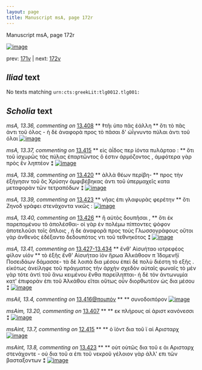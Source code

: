 ```yaml
---
layout: page
title: Manuscript msA, page 172r
---
```


Manuscript msA, page 172r

[![image](http://www.homermultitext.org/iipsrv?OBJ=IIP,1.0&FIF=/project/homer/pyramidal/deepzoom/hmt/vaimg/2017a/VA172RN_0343.tif&WID=100&CVT=JPEG)](http://www.homermultitext.org/ict2/?urn=urn:cite2:hmt:vaimg.2017a:VA172RN_0343)

prev:  [171v](../171v) | next:  [172v](../172v)

## *Iliad* text

No texts matching `urn:cts:greekLit:tlg0012.tlg001:`

## *Scholia* text

*msA, 13.36, commenting on* [13.408](#13.408)  <a id="msA_13.36"/> **													 ‡τῆι ὑπο πᾶς ἑάλλη 												** 													 ὅτι τὸ πᾶς ἀντι τοῦ όλος - ἡ δὲ ἀναφορὰ προς τὸ 															 															 πᾶσαι δ' ὠΐγνυντο πύλαι 														 ἀντι τοῦ όλαι 													 												[![image](http://www.homermultitext.org/iipsrv?OBJ=IIP,1.0&FIF=/project/homer/pyramidal/deepzoom/hmt/vaimg/2017a/VA172RN_0343.tif&RGN=0.1874,0.09751,0.5173,0.03001&WID=1000&CVT=JPEG)](http://www.homermultitext.org/ict2/?urn=urn:cite2:hmt:vaimg.2017a:VA172RN_0343@0.1874,0.09751,0.5173,0.03001)

*msA, 13.37, commenting on* [13.415](#13.415)  <a id="msA_13.37"/> **													 εἰς ἀΐδος περ ἰόντα πυλάρταο : 												** 													 ὅτι τοῦ ἰσχυρῶς τὰς πύλας ἐπαρτῶντος ὅ ἐστιν ἀρμόζοντος , ἀμφότερα γὰρ πρὸς ἓν ληπτέον 														 ⁑ 												[![image](http://www.homermultitext.org/iipsrv?OBJ=IIP,1.0&FIF=/project/homer/pyramidal/deepzoom/hmt/vaimg/2017a/VA172RN_0343.tif&RGN=0.1927,0.1131,0.6048,0.03029&WID=1000&CVT=JPEG)](http://www.homermultitext.org/ict2/?urn=urn:cite2:hmt:vaimg.2017a:VA172RN_0343@0.1927,0.1131,0.6048,0.03029)

*msA, 13.38, commenting on* [13.420](#13.420)  <a id="msA_13.38"/> **													 ἀλλὰ θέων περίβη- 												** 													 προς τὴν ἐξήγησιν τοῦ 															 															 ὃς Χρύσην ἀμφιβέβηκας 														 ἀντι τοῦ ὑπερμαχεῖς κατα μεταφορὰν τῶν τετραπόδων ⁑ 												[![image](http://www.homermultitext.org/iipsrv?OBJ=IIP,1.0&FIF=/project/homer/pyramidal/deepzoom/hmt/vaimg/2017a/VA172RN_0343.tif&RGN=0.6133,0.4651,0.1988,0.04080&WID=1000&CVT=JPEG)](http://www.homermultitext.org/ict2/?urn=urn:cite2:hmt:vaimg.2017a:VA172RN_0343@0.6133,0.4651,0.1988,0.04080)

*msA, 13.39, commenting on* [13.423](#13.423)  <a id="msA_13.39"/> **													 νῆας ἐπι γλαφυρὰς φερέτην 												** 													 ὅτι Ζηνοδ γράφει στενάχοντα νικῶς : 												[![image](http://www.homermultitext.org/iipsrv?OBJ=IIP,1.0&FIF=/project/homer/pyramidal/deepzoom/hmt/vaimg/2017a/VA172RN_0343.tif&RGN=0.6203,0.5026,0.1940,0.02669&WID=1000&CVT=JPEG)](http://www.homermultitext.org/ict2/?urn=urn:cite2:hmt:vaimg.2017a:VA172RN_0343@0.6203,0.5026,0.1940,0.02669)

*msA, 13.40, commenting on* [13.426](#13.426)  <a id="msA_13.40"/> **													 ἢ αὐτὸς δουπῆσαι , 												** 													 ὅτι ἐκ παρεπομένου τὸ ἀπολέσθαι- οἱ γὰρ ἐν πολέμω πίπτοντες ψόφον ἀποτελοῦσι τοῖς ὅπλοις , 														ἡ δε ἀναφορᾶ προς τοὺς Γλωσσογράφους οὔτοι γὰρ ἀνθενὸς ἐδέξαντο 															 															 δεδουπότος 														 ντι τοῦ τεθνηκότος ⁑ 												[![image](http://www.homermultitext.org/iipsrv?OBJ=IIP,1.0&FIF=/project/homer/pyramidal/deepzoom/hmt/vaimg/2017a/VA172RN_0343.tif&RGN=0.6166,0.5252,0.1980,0.07331&WID=1000&CVT=JPEG)](http://www.homermultitext.org/ict2/?urn=urn:cite2:hmt:vaimg.2017a:VA172RN_0343@0.6166,0.5252,0.1980,0.07331)

*msA, 13.41, commenting on* [13.427-13.434](#13.427-13.434)  <a id="msA_13.41"/> **													 ἔνθ' Αἰσυήταο ιοτρεφέος φίλον υἱόν 												** 													 τὸ ἑξῆς ἔνθ' Αἰσυήταο ἱὸν ἥρωα Ἀλκάθοον π Ἰδομενῆϊ 														 Ποσειδάων δάμασσε- τὰ δὲ λοιπὰ δια μέσου ἐπεὶ δὲ 														πολὺ διέστη τὸ εξῆς . εἰκότως ἀνείληφε τοῦ πράγματος τὴν ἀρχὴν σχεδὸν αὐταῖς φωναῖς τὸ μὲν 														γὰρ τότε ἀντὶ τοῦ ἄνω κειμένου ἔνθα παρείληπται- ἡ δὲ τὸν ἀντωνυμία κατ' ἐπιφορὰν ἐπι τοῦ Ἀλκάθου εῖται οὕτως οὖν διορθωτέον ὡς δια 														μέσου ⁑ 												[![image](http://www.homermultitext.org/iipsrv?OBJ=IIP,1.0&FIF=/project/homer/pyramidal/deepzoom/hmt/vaimg/2017a/VA172RN_0343.tif&RGN=0.6078,0.5923,0.2074,0.1402&WID=1000&CVT=JPEG)](http://www.homermultitext.org/ict2/?urn=urn:cite2:hmt:vaimg.2017a:VA172RN_0343@0.6078,0.5923,0.2074,0.1402)

*msAil, 13.4, commenting on* [13.416@πομπόν](#13.416@πομπόν)  <a id="msAil_13.4"/> **							 						** 							 συνοδοιπόρον 						[![image](http://www.homermultitext.org/iipsrv?OBJ=IIP,1.0&FIF=/project/homer/pyramidal/deepzoom/hmt/vaimg/2017a/VA172RN_0343.tif&RGN=0.5341,0.3824,0.05527,0.01535&WID=1000&CVT=JPEG)](http://www.homermultitext.org/ict2/?urn=urn:cite2:hmt:vaimg.2017a:VA172RN_0343@0.5341,0.3824,0.05527,0.01535)

*msAim, 13.20, commenting on* [13.407](#13.407)  <a id="msAim_13.20"/> **							 						** 							 εκ πλήρους αἱ ἀριστ 								 κανόνεσσι ⁑ 						[![image](http://www.homermultitext.org/iipsrv?OBJ=IIP,1.0&FIF=/project/homer/pyramidal/deepzoom/hmt/vaimg/2017a/VA172RN_0343.tif&RGN=0.6139,0.2206,0.06890,0.02254&WID=1000&CVT=JPEG)](http://www.homermultitext.org/ict2/?urn=urn:cite2:hmt:vaimg.2017a:VA172RN_0343@0.6139,0.2206,0.06890,0.02254)

*msAint, 13.7, commenting on* [12.415](#12.415)  <a id="msAint_13.7"/> **							 						** 							 ὁ ϊόντ δια τοῦ ϊ αἱ 									 Αρισταρχ 								 							 						[![image](http://www.homermultitext.org/iipsrv?OBJ=IIP,1.0&FIF=/project/homer/pyramidal/deepzoom/hmt/vaimg/2017a/VA172RN_0343.tif&RGN=0.1197,0.3628,0.05932,0.02863&WID=1000&CVT=JPEG)](http://www.homermultitext.org/ict2/?urn=urn:cite2:hmt:vaimg.2017a:VA172RN_0343@0.1197,0.3628,0.05932,0.02863)

*msAint, 13.8, commenting on* [13.423](#13.423)  <a id="msAint_13.8"/> **							 						** 							 								 οὑτ 								 οὑτῶς δια τοῦ ε ἁι 									 Αρισταρχ 								 								 στενάχοντε - οὐ δια τοῦ α ἐπι τοῦ νεκροῦ γέλοιον γὰρ ἀλλ' επι τῶν βασταξοντων ⁑ 						[![image](http://www.homermultitext.org/iipsrv?OBJ=IIP,1.0&FIF=/project/homer/pyramidal/deepzoom/hmt/vaimg/2017a/VA172RN_0343.tif&RGN=0.1061,0.4765,0.06780,0.08105&WID=1000&CVT=JPEG)](http://www.homermultitext.org/ict2/?urn=urn:cite2:hmt:vaimg.2017a:VA172RN_0343@0.1061,0.4765,0.06780,0.08105)
